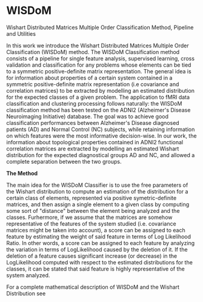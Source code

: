 # WISDoM
Wishart Distributed Matrices Multiple Order Classification Method, Pipeline and Utilities


In this work we introduce the Wishart Distributed Matrices Multiple Order Classification (WISDoM) method.
The WISDoM Classification method consists of a pipeline for single feature analysis, supervised learning, cross validation and classification for any problems whose elements can be tied to a symmetric positive-definite matrix representation.
The general idea is for information about properties of a certain system contained in a symmetric positive-definite matrix representation (i.e covariance and correlation matrices) to be extracted by modelling an estimated distribution for the expected classes of a given problem.
The application to fMRI data classification and clustering processing follows naturally: the WISDoM classification method has been tested on the ADNI2 (Alzheimer's Disease Neuroimaging Initiative) database.
The goal was to achieve good classification performances between Alzheimer's Disease diagnosed patients (AD) and Normal Control (NC) subjects, while retaining information on which features were the most informative decision-wise.
In our work, the information about topological properties contained in ADNI2 functional correlation matrices are extracted by modelling an estimated Wishart distribution for the expected diagnostical groups AD and NC, and allowed a complete separation between the two groups.

**The Method**

The main idea for the WISDoM Classifier is to use the free parameters of the Wishart distribution to compute an estimation of the distribution for a certain class of elements, represented via positive symetric-definite matrices, and then assign a single element to a given class by computing some sort of "distance" between the element being analyzed and the classes.
Furhermore, if we assume that the matrices are somehow representative of the features of the system studied (i.e. covariance matrices might be taken into account), a score can be assigned to each feature by estimating the weight of said feature in terms of Log Likelihood Ratio.
In other words, a score can be assigned to each feature by analyzing the variation in terms of LogLikelihood caused by the deletion of it. If the deletion of a feature causes significant increase (or decrease) in the LogLikelihood computed with respect to the estimated distributions for the classes, it can be stated that said feature is highly representative of the system analyzed.

For a complete mathematical description of WISDoM and the Wishart Distribution see 
